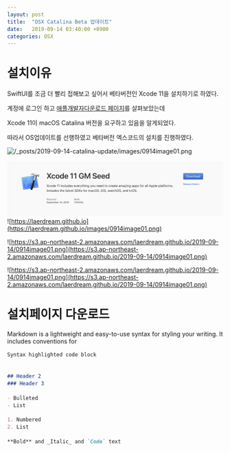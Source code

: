 ```yaml
---
layout: post
title:  "OSX Catalina Beta 업데이트"
date:   2019-09-14 03:40:00 +0900
categories: OSX
---
```


# 설치이유
SwiftUI를 조금 더 빨리 접해보고 싶어서 베타버전인 Xcode 11을 설치하기로 하였다.

계정에 로그인 하고 [애플개발자다운로드 페이지](https://developer.apple.com/download/)를 살펴보았는데 

Xcode 11이 macOS Catalina 버전을 요구하고 있음을 알게되었다.

따라서 OS업데이트를 선행하였고 베타버전 엑스코드의 설치를 진행하였다.

![/_posts/2019-09-14-catalina-update/images/0914image01.png](/_posts/2019-09-14-catalina-update/images/0914image01.png)

![/images/0914image01.png](./images/0914image01.png)
![https://laerdream.github.io](https://laerdream.github.io/images/0914image01.png)

![https://s3.ap-northeast-2.amazonaws.com/laerdream.github.io/2019-09-14/0914image01.png](https://s3.ap-northeast-2.amazonaws.com/laerdream.github.io/2019-09-14/0914image01.png)

![https://s3.ap-northeast-2.amazonaws.com/laerdream.github.io/2019-09-14/0914image01.png](https://s3.ap-northeast-2.amazonaws.com/laerdream.github.io/2019-09-14/0914image01.png)

# 설치페이지 다운로드

Markdown is a lightweight and easy-to-use syntax for styling your writing. It includes conventions for

```markdown
Syntax highlighted code block


## Header 2
### Header 3

- Bulleted
- List

1. Numbered
2. List

**Bold** and _Italic_ and `Code` text

